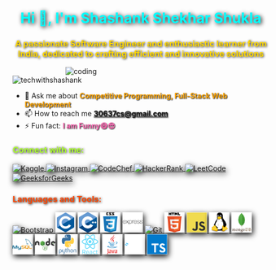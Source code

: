 <h1 align="center" style="color:#00FFFF; text-shadow: 2px 2px 8px #000000;">Hi 👋, I'm Shashank Shekhar Shukla</h1>
<h3 align="center" style="color:#FFD700; text-shadow: 1px 1px 4px #000000;">
  A passionate Software Engineer and enthusiastic learner from India, dedicated
  to crafting efficient and innovative solutions
</h3>

<img
  align="right"
  alt="coding"
  width="400px"
  src="https://user-images.githubusercontent.com/37551474/113611467-3a567d80-9657-11eb-862b-b07b4f105c6f.gif"
/>

<p align="left">
  <img
    src="https://komarev.com/ghpvc/?username=techwithshashank&label=Profile%20views&color=0e75b6&style=flat"
    alt="techwithshashank"
  />
</p>

- 💬 Ask me about **<span style="color:#FFA500; text-shadow: 1px 1px 2px #000000;">Competitive Programming, Full-Stack Web Development</span>**
- 📫 How to reach me **<span style="color:#7FFF00; text-shadow: 1px 1px 2px #000000;">30637cs@gmail.com</span>**
- ⚡ Fun fact: **<span style="color:#FF69B4; text-shadow: 1px 1px 2px #000000;">I am Funny😅😎</span>**

<h3 align="left" style="color:#ADFF2F; text-shadow: 1px 1px 4px #000000;">Connect with me:</h3>
<p align="left">
  <a href="https://www.kaggle.com/techshashank" target="blank">
    <img
      align="center"
      src="https://raw.githubusercontent.com/rahuldkjain/github-profile-readme-generator/master/src/images/icons/Social/kaggle.svg"
      alt="Kaggle"
      height="30"
      width="40"
      style="filter: drop-shadow(2px 4px 6px black);"
    />
  </a>
  <a href="https://www.instagram.com/shukla_shashankshekhar/" target="blank">
    <img
      align="center"
      src="https://raw.githubusercontent.com/rahuldkjain/github-profile-readme-generator/master/src/images/icons/Social/instagram.svg"
      alt="Instagram"
      height="30"
      width="40"
      style="filter: drop-shadow(2px 4px 6px black);"
    />
  </a>
  <a href="https://www.codechef.com/users/shekhar_8" target="blank">
    <img
      align="center"
      src="https://img.icons8.com/ios-filled/50/ffffff/codechef.png"
      alt="CodeChef"
      height="30"
      width="40"
      style="filter: drop-shadow(2px 4px 6px black);"
    />
  </a>
  <a href="https://www.hackerrank.com/shashankshekh75" target="blank">
    <img
      align="center"
      src="https://raw.githubusercontent.com/rahuldkjain/github-profile-readme-generator/master/src/images/icons/Social/hackerrank.svg"
      alt="HackerRank"
      height="30"
      width="40"
      style="filter: drop-shadow(2px 4px 6px black);"
    />
  </a>
  <a href="https://leetcode.com/u/shukla_shashank/" target="blank">
    <img
      align="center"
      src="https://raw.githubusercontent.com/rahuldkjain/github-profile-readme-generator/master/src/images/icons/Social/leet-code.svg"
      alt="LeetCode"
      height="30"
      width="40"
      style="filter: drop-shadow(2px 4px 6px black);"
    />
  </a>
  <a href="https://www.geeksforgeeks.org/user/shashankshekqoj3/" target="blank">
    <img
      align="center"
      src="https://raw.githubusercontent.com/rahuldkjain/github-profile-readme-generator/master/src/images/icons/Social/geeks-for-geeks.svg"
      alt="GeeksforGeeks"
      height="30"
      width="40"
      style="filter: drop-shadow(2px 4px 6px black);"
    />
  </a>
</p>

<h3 align="left" style="color:#FF4500; text-shadow: 1px 1px 4px #000000;">Languages and Tools:</h3>
<p align="left">
  <a href="https://getbootstrap.com" target="_blank" rel="noreferrer">
    <img
      src="https://img.icons8.com/ios-filled/50/ffffff/bootstrap.png"
      alt="Bootstrap"
      width="40"
      height="40"
      style="filter: drop-shadow(2px 4px 6px black);"
    />
  </a>
  <a href="https://www.cprogramming.com/" target="_blank" rel="noreferrer">
    <img
      src="https://raw.githubusercontent.com/devicons/devicon/master/icons/c/c-original.svg"
      alt="C"
      width="40"
      height="40"
      style="filter: drop-shadow(2px 4px 6px black);"
    />
  </a>
  <a href="https://www.w3schools.com/cpp/" target="_blank" rel="noreferrer">
    <img
      src="https://raw.githubusercontent.com/devicons/devicon/master/icons/cplusplus/cplusplus-original.svg"
      alt="C++"
      width="40"
      height="40"
      style="filter: drop-shadow(2px 4px 6px black);"
    />
  </a>
  <a href="https://www.w3schools.com/css/" target="_blank" rel="noreferrer">
    <img
      src="https://raw.githubusercontent.com/devicons/devicon/master/icons/css3/css3-original-wordmark.svg"
      alt="CSS3"
      width="40"
      height="40"
      style="filter: drop-shadow(2px 4px 6px black);"
    />
  </a>
  <a href="https://expressjs.com" target="_blank" rel="noreferrer">
    <img
      src="https://raw.githubusercontent.com/devicons/devicon/master/icons/express/express-original-wordmark.svg"
      alt="Express"
      width="40"
      height="40"
      style="filter: drop-shadow(2px 4px 6px black);"
    />
  </a>
  <a href="https://git-scm.com/" target="_blank" rel="noreferrer">
    <img
      src="https://www.vectorlogo.zone/logos/git-scm/git-scm-icon.svg"
      alt="Git"
      width="40"
      height="40"
      style="filter: drop-shadow(2px 4px 6px black);"
    />
  </a>
  <a href="https://www.w3.org/html/" target="_blank" rel="noreferrer">
    <img
      src="https://raw.githubusercontent.com/devicons/devicon/master/icons/html5/html5-original-wordmark.svg"
      alt="HTML5"
      width="40"
      height="40"
      style="filter: drop-shadow(2px 4px 6px black);"
    />
  </a>
  <a href="https://developer.mozilla.org/en-US/docs/Web/JavaScript" target="_blank" rel="noreferrer">
    <img
      src="https://raw.githubusercontent.com/devicons/devicon/master/icons/javascript/javascript-original.svg"
      alt="JavaScript"
      width="40"
      height="40"
      style="filter: drop-shadow(2px 4px 6px black);"
    />
  </a>
  <a href="https://www.linux.org/" target="_blank" rel="noreferrer">
    <img
      src="https://raw.githubusercontent.com/devicons/devicon/master/icons/linux/linux-original.svg"
      alt="Linux"
      width="40"
      height="40"
      style="filter: drop-shadow(2px 4px 6px black);"
    />
  </a>
  <a href="https://www.mongodb.com/" target="_blank" rel="noreferrer">
    <img
      src="https://raw.githubusercontent.com/devicons/devicon/master/icons/mongodb/mongodb-original-wordmark.svg"
      alt="MongoDB"
      width="40"
      height="40"
      style="filter: drop-shadow(2px 4px 6px black);"
    />
  </a>
  <a href="https://www.mysql.com/" target="_blank" rel="noreferrer">
    <img
      src="https://raw.githubusercontent.com/devicons/devicon/master/icons/mysql/mysql-original-wordmark.svg"
      alt="MySQL"
      width="40"
      height="40"
      style="filter: drop-shadow(2px 4px 6px black);"
    />
  </a>
  <a href="https://nodejs.org" target="_blank" rel="noreferrer">
    <img
      src="https://raw.githubusercontent.com/devicons/devicon/master/icons/nodejs/nodejs-original-wordmark.svg"
      alt="Node.js"
      width="40"
      height="40"
      style="filter: drop-shadow(2px 4px 6px black);"
    />
  </a>
  <a href="https://www.python.org" target="_blank" rel="noreferrer">
    <img
      src="https://raw.githubusercontent.com/devicons/devicon/master/icons/python/python-original-wordmark.svg"
      alt="Python"
      width="40"
      height="40"
      style="filter: drop-shadow(2px 4px 6px black);"
    />
  </a>
  <a href="https://reactjs.org/" target="_blank" rel="noreferrer">
    <img
      src="https://raw.githubusercontent.com/devicons/devicon/master/icons/react/react-original-wordmark.svg"
      alt="React"
      width="40"
      height="40"
      style="filter: drop-shadow(2px 4px 6px black);"
    />
  </a>
  <a href="https://www.java.com" target="_blank" rel="noreferrer">
    <img
      src="https://raw.githubusercontent.com/devicons/devicon/master/icons/java/java-original-wordmark.svg"
      alt="Java"
      width="40"
      height="40"
      style="filter: drop-shadow(2px 4px 6px black);"
    />
  </a>
  <a href="https://tailwindcss.com/" target="_blank" rel="noreferrer">
    <img
      src="https://raw.githubusercontent.com/devicons/devicon/master/icons/tailwindcss/tailwindcss-original-wordmark.svg"
      alt="Tailwind CSS"
      width="40"
      height="40"
      style="filter: drop-shadow(2px 4px 6px black);"
    />
  </a>
  <a href="https://www.typescriptlang.org/" target="_blank" rel="noreferrer">
    <img
      src="https://raw.githubusercontent.com/devicons/devicon/master/icons/typescript/typescript-original.svg"
      alt="TypeScript"
      width="40"
      height="40"
      style="filter: drop-shadow(2px 4px 6px black);"
    />
  </a>
</p>



